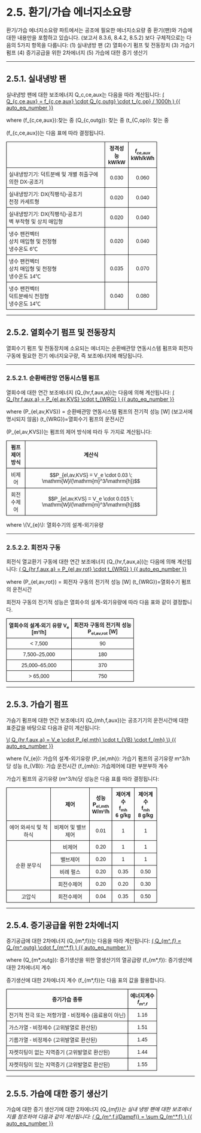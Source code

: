 # 2.5. 환기/가습 에너지소요량

환기/가습 에너지소요량 파트에서는 공조에 필요한 에너지소요량 중 환기(팬)와 가습에 대한 내용만을 포함하고 있습니다. (보고서 8.3.6, 8.4.2, 8.5.2) 보다 구체적으로는 다음의 5가지 항목을 다룹니다:
 (1) 실내냉방 팬
 (2) 열회수기 펌프 및 전동장치
 (3) 가습기 펌프
 (4) 증기공급을 위한 2차에너지
 (5) 가습에 대한 증기 생산기

---

## 2.5.1. 실내냉방 팬

실내냉방 팬에 대한 보조에너지 Q_c,ce,aux는 다음을 따라 계산됩니다:
<a href="/eco2_guide_center/1.%20ECO2%20Logic%20Guide/Hee1_Equation_List.html" class="equation-link" target="_blank" rel="noopener noreferrer">
  \( Q_{c,ce,aux} = f_{c,ce,aux} \cdot Q_{c,outg} \cdot t_{c,op} / 1000h \) {{ auto_eq_number }}
</a>

where
\(f_{c,ce,aux}\):찾는 중
\(Q_{c,outg}\): 찾는 중
\(t_{C,op}\): 찾는 중

\(f_{c,ce,aux}\)는 다음 표에 따라 결정됩니다.
<!DOCTYPE html>
<html lang="ko">
<head>
  <meta charset="UTF-8">
  <title>정격성능 표</title>
  <style>
    table {
      border-collapse: collapse;
      width: 100%;
      font-family: "Malgun Gothic", sans-serif;
      font-size: 14px;
      text-align: center;
    }
    th, td {
      border: 1px solid black;
      padding: 6px;
    }
    td.left {
      text-align: left;
    }
  </style>
</head>
<body>
  <table>
    <tr>
    <th rowspan="1"></th>
      <th class="left">정격성능<br>kW/kW</th>
      <th><i>f<sub>ce,aux</sub></i><br>kWh/kWh</th>
    </tr>
    <tr>
      <td class="left">실내냉방기기: 덕트분배 및 개별 취출구에 의한 DX-공조기</td>
      <td>0.030</td>
      <td>0.060</td>
    </tr>
    <tr>
      <td class="left">실내냉방기기: DX(직팽식)-공조기<br>천정 카세트형</td>
      <td>0.020</td>
      <td>0.040</td>
    </tr>
    <tr>
      <td class="left">실내냉방기기: DX(직팽식)-공조기<br>벽 부착형 및 상치 매입형</td>
      <td>0.020</td>
      <td>0.040</td>
    </tr>
    <tr>
      <td class="left">냉수 팬컨벡터<br>상치 매입형 및 천정형<br>냉수온도 6℃</td>
      <td>0.020</td>
      <td>0.040</td>
    </tr>
    <tr>
      <td class="left">냉수 팬컨벡터<br>상치 매입형 및 천정형<br>냉수온도 14℃</td>
      <td>0.035</td>
      <td>0.070</td>
    </tr>
    <tr>
      <td class="left">냉수 팬컨벡터<br>덕트분배식 천정형<br>냉수온도 14℃</td>
      <td>0.040</td>
      <td>0.080</td>
    </tr>
  </table>
</body>
</html>


---

## 2.5.2. 열회수기 펌프 및 전동장치

열회수기 펌프 및 전동장치에 소요되는 에너지는 순환배관망 연동시스템 펌프와 회전자 구동에 필요한 전기 에너지요구량, 즉 보조에너지에 해당됩니다. 

---

### 2.5.2.1. 순환배관망 연동시스템 펌프

열회수에 대한 연간 보조에너지 \(Q_{hr,f,aux,a}\)는 다음에 의해 계산됩니다:
<a href="/eco2_guide_center/1.%20ECO2%20Logic%20Guide/Hee1_Equation_List.html" class="equation-link" target="_blank" rel="noopener noreferrer">
  \( Q_{hr,f,aux,a} = P_{el,av,KVS} \cdot t_{WRG} \) {{ auto_eq_number }}
</a>


where 
\(P_{el,av,KVS}\) = 순환배관망 연동시스템 펌프의 전기적 성능 [W] (보고서에 명시되지 않음)
\(t_{WRG}\)=열회수기 펌프의 운전시간

\(P_{el,av,KVS}\)는 펌프의 제어 방식에 따라 두 가지로 계산됩니다:
<!DOCTYPE html>
<html lang="ko">
<head>
  <meta charset="UTF-8">
  <title>펌프 제어 방식</title>
  <style>
    table {
      border-collapse: collapse;
      width: 100%;
      font-family: "Malgun Gothic", sans-serif;
      font-size: 14px;
      text-align: left;
    }
    th, td {
      border: 1px solid black;
      padding: 6px;
    }
  </style>
</head>
<body>
  <table>
    <tr>
      <th>펌프 제어 방식</th>
      <th>계산식</th>
    </tr>
    <tr>
      <td>비제어</td>
      <td>
        <div>$$P_{el,av,KVS} = V_e \cdot 0.03 \; \mathrm{W}/(\mathrm{m}^3/\mathrm{h})$$</div>
      </td>
    </tr>
    <tr>
      <td>회전수제어</td>
      <td>
        <div>$$P_{el,av,KVS} = V_e \cdot 0.015 \; \mathrm{W}/(\mathrm{m}^3/\mathrm{h})$$</div>
      </td>
    </tr>
  </table>
</body>

</html>
where \(V_{e}\): 열회수기의 설계-외기유량

---

### 2.5.2.2. 회전자 구동
회전식 열교환기 구동에 대한 연간 보조에너지 \(Q_{hr,f,aux,a}\)는 다음에 의해 계산됩니다:
<a href="/eco2_guide_center/1.%20ECO2%20Logic%20Guide/Hee1_Equation_List.html" class="equation-link" target="_blank" rel="noopener noreferrer">
  \( Q_{hr,f,aux,a} = P_{el,av,rot} \cdot t_{WRG} \) {{ auto_eq_number }}
</a>

where
\(P_{el,av,rot}\) = 회전자 구동의 전기적 성능 [W]
\(t_{WRG}\)=열회수기 펌프의 운전시간 

회전자 구동의 전기적 성능은 열회수의 설계-외기유량에 따라 다음 표와 같이 결정합니다.
<!DOCTYPE html>
<html lang="ko">
<head>
  <meta charset="UTF-8">
  <title>외기유량과 전기적 성능</title>
  <style>
    table {
      border-collapse: collapse;
      width: 60%;
      font-family: "Malgun Gothic", sans-serif;
      font-size: 14px;
      text-align: center;
    }
    th, td {
      border: 1px solid black;
      padding: 6px;
    }
  </style>
</head>
<body>
  <table>
    <tr>
      <th>열회수의 설계-외기 유량 V<sub>e</sub><br>[m³/h]</th>
      <th>회전자 구동의 전기적 성능<br>P<sub>el,av,rot</sub> [W]</th>
    </tr>
    <tr>
      <td>&lt; 7,500</td>
      <td>90</td>
    </tr>
    <tr>
      <td>7,500–25,000</td>
      <td>180</td>
    </tr>
    <tr>
      <td>25,000–65,000</td>
      <td>370</td>
    </tr>
    <tr>
      <td>&gt; 65,000</td>
      <td>750</td>
    </tr>
  </table>
</body>
</html>


---
## 2.5.3. 가습기 펌프

가슴기 펌프에 대한 연간 보조에너지 \(Q_{mh,f,aux}\)는 공조기기의 운전시간에 대한 표준값을 바탕으로 다음과 같이 계산됩니다:

<a href="/eco2_guide_center/1.%20ECO2%20Logic%20Guide/Hee1_Equation_List.html" class="equation-link" target="_blank" rel="noopener noreferrer">
  \( Q_{hr,f,aux,a} = V_e \cdot P_{el,mth} \cdot t_{VB} \cdot f_{mh} \) {{ auto_eq_number }}
</a>

where
\(V_{e}\): 가습의 설계-외기유량
\(P_{el,mh}\): 가습기 펌프의 공기유량 m^3/h 당 성능
\(t_{VB}\): 가습 운전시간
\(f_{mh}\): 가습제어에 대한 부분부하 계수

가습기 펌프의 공기유량 \(m^3/h\)당 성능은 다음 표를 따라 결정됩니다:
<!DOCTYPE html>
<html lang="ko">
<head>
  <meta charset="UTF-8">
  <title>제어방식에 따른 성능 및 제어계수</title>
  <style>
    table {
      border-collapse: collapse;
      width: 90%;
      font-family: "Malgun Gothic", sans-serif;
      font-size: 14px;
      text-align: center;
    }
    th, td {
      border: 1px solid black;
      padding: 6px;
    }
    td.left {
      text-align: left;
    }
  </style>
</head>
<body>
  <table>
    <tr>
      <th rowspan="1"> </th>
      <th rowspan="1">제어</th>
      <th rowspan="1">성능<br>P<sub>el,mth</sub><br>W/m²/h</th>
      <th colspan="1">제어계수<br>f<sub>mh</sub><br>6 g/kg</th>
      <th colspan="1">제어계수<br>f<sub>mh</sub><br>8 g/kg</th>
    </tr>
    <tr>
      <td rowspan="1">에어 와셔식 및 적하식</td>
      <td>비제어 및 밸브제어</td>
      <td>0.01</td>
      <td>1</td>
      <td>1</td>
    </tr>
    <tr>
      <td rowspan="4">순환 분무식</td>
      <td>비제어</td>
      <td>0.20</td>
      <td>1</td>
      <td>1</td>
    </tr>
    <tr>
      <td>밸브제어</td>
      <td>0.20</td>
      <td>1</td>
      <td>1</td>
    </tr>
    <tr>
      <td>비례 펄스</td>
      <td>0.20</td>
      <td>0.35</td>
      <td>0.50</td>
    </tr>
    <tr>
      <td>회전수제어</td>
      <td>0.20</td>
      <td>0.20</td>
      <td>0.30</td>
    </tr>
    <tr>
      <td>고압식</td>
      <td>회전수제어</td>
      <td>0.04</td>
      <td>0.35</td>
      <td>0.50</td>
    </tr>
  </table>
</body>
</html>


---

## 2.5.4. 증기공급을 위한 2차에너지 

증기공급에 대한 2차에너지 \(Q_{m*,f}\)는 다음을 따라 계산됩니다:
<a href="/eco2_guide_center/1.%20ECO2%20Logic%20Guide/Hee1_Equation_List.html" class="equation-link" target="_blank" rel="noopener noreferrer">
  \( Q_{m^*,f} = Q_{m^*,outg} \cdot f_{m^*,f} \) {{ auto_eq_number }}
</a>

where 
\(Q_{m*,outg}\): 증기생산을 위한 열생산기의 열공급량
\(f_{m*,f}\): 증기생산에 대한 2차에너지 계수

증기생산에 대한 2차에너지 계수 \(f_{m*,f}\)는 다음 표의 값을 활용합니다.
<!DOCTYPE html>
<html lang="ko">
<head>
  <meta charset="UTF-8">
  <title>증기가습 종류별 에너지계수</title>
  <style>
    table {
      border-collapse: collapse;
      width: 80%;
      font-family: "Malgun Gothic", sans-serif;
      font-size: 14px;
      text-align: center;
    }
    th, td {
      border: 1px solid black;
      padding: 6px;
    }
    td.left {
      text-align: left;
    }
  </style>
</head>
<body>
  <table>
    <tr>
      <th>증기가습 종류</th>
      <th>에너지계수<br><i>f<sub>m*,f</sub></i></th>
    </tr>
    <tr>
      <td class="left">전기적 전극 또는 저항가열 - 비정제수 (음료용이 아닌)</td>
      <td>1.16</td>
    </tr>
    <tr>
      <td class="left">가스가열 - 비정제수 (고위발열로 환산된)</td>
      <td>1.51</td>
    </tr>
    <tr>
      <td class="left">기름가열 - 비정제수 (고위발열로 환산된)</td>
      <td>1.45</td>
    </tr>
    <tr>
      <td class="left">자켓히팅이 없는 지역증기 (고위발열로 환산된)</td>
      <td>1.44</td>
    </tr>
    <tr>
      <td class="left">자켓히팅이 있는 지역증기 (고위발열로 환산된)</td>
      <td>1.55</td>
    </tr>
  </table>
</body>
</html>


---

## 2.5.5. 가습에 대한 증기 생산기

가습에 대한 증기 생산기에 대한 2차에너지 \(Q_{m*f}\)는 실내 냉방 팬에 대한 보조에너지를 참조하여 다음과 같이 계산됩니다:
<a href="/eco2_guide_center/1.%20ECO2%20Logic%20Guide/Hee1_Equation_List.html" class="equation-link" target="_blank" rel="noopener noreferrer">
  \( Q_{m^*,f,j(Dampf)} = \sum Q_{m^*,f} \) {{ auto_eq_number }}
</a>
